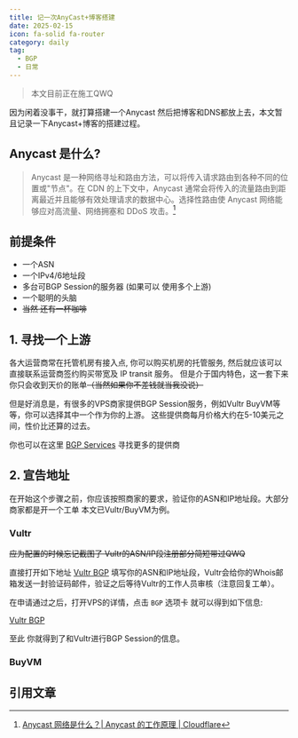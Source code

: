 ```yaml
---
title: 记一次AnyCast+博客搭建
date: 2025-02-15
icon: fa-solid fa-router
category: daily
tag:
  - BGP
  - 日常
---
```


> 本文目前正在施工QWQ

因为闲着没事干，就打算搭建一个Anycast 然后把博客和DNS都放上去，本文暂且记录一下Anycast+博客的搭建过程。

## Anycast 是什么?

> Anycast 是一种网络寻址和路由方法，可以将传入请求路由到各种不同的位置或"节点"。在 CDN 的上下文中，Anycast 通常会将传入的流量路由到距离最近并且能够有效处理请求的数据中心。选择性路由使 Anycast 网络能够应对高流量、网络拥塞和 DDoS 攻击。[^1]

## 前提条件

- 一个ASN
- 一个IPv4/6地址段 
- 多台可BGP Session的服务器 (如果可以 使用多个上游)
- 一个聪明的头脑
- ~~当然 还有一杯咖啡~~

## 1. 寻找一个上游

各大运营商常在托管机房有接入点, 你可以购买机房的托管服务, 然后就应该可以直接联系运营商签约购买带宽及 IP transit 服务。 但是介于国内特色，这一套下来你只会收到天价的账单~~（当然如果你不差钱就当我没说）~~

但是好消息是，有很多的VPS商家提供BGP Session服务，例如Vultr BuyVM等等，你可以选择其中一个作为你的上游。 这些提供商每月价格大约在5-10美元之间，性价比还算的过去。

你也可以在这里 [BGP Services](https://bgp.services/) 寻找更多的提供商

## 2. 宣告地址

在开始这个步骤之前，你应该按照商家的要求，验证你的ASN和IP地址段。大部分商家都是开一个工单 本文已Vultr/BuyVM为例。

### Vultr

~~应为配置的时候忘记截图了 Vultr的ASN/IP段注册部分简短带过QWQ~~

直接打开如下地址 [Vultr BGP](https://my.vultr.com/bgp/) 填写你的ASN和IP地址段，Vultr会给你的Whois邮箱发送一封验证码邮件，验证之后等待Vultr的工作人员审核（注意回复工单）。

在申请通过之后，打开VPS的详情，点击 `BGP` 选项卡 就可以得到如下信息:

[Vultr BGP](https://files.pysio.online/Images/20250216154622.png)

至此 你就得到了和Vultr进行BGP Session的信息。

### BuyVM



## 引用文章 

[^1]: [Anycast 网络是什么？| Anycast 的工作原理 | Cloudflare](https://www.cloudflare.com/zh-cn/learning/cdn/glossary/anycast-network/)